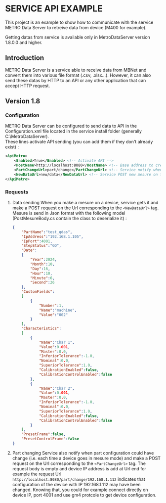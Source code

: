 
# SERVICE API EXAMPLE

This project is an example to show how to communicate with the service METRO Data Server to retreive data from device (M400 for example).  

Getting datas from service is available only in MetroDataServer version 1.8.0.0 and higher.  

## Introduction

METRO Data Server is a service able to receive data from MBNet and convert them into various file format (.csv, .xlsx...). However, it can also send these datas by HTTP to an API or any other application that can accept HTTP request.  

## Version 1.8

### Configuration

METRO Data Server can be configured to send data to API in the Configuration.xml file located in the service install folder (generally C:\MetroDataServer).  
These lines activate API sending (you can add them if they don't already exist) :

```xml
<ApiMetro>
    <Enabled>True</Enabled> <!-- Activate API --> 
    <HostName>http://localhost:8080</HostName> <!-- Base address to create Url --> 
    <PartChangeUrl>part/change</PartChangeUrl> <!-- Service notify when part change by a POST request on this Url -->
    <NewDataUrl>new/data</NewDataUrl> <!-- Service POST new mesure on this Url -->
</ApiMetro>
```

### Requests

1. Data sending
    When you make a mesure on a device, service gets it and make a POST request on the Url corresponding to the `<NewDataUrl>` tag. Mesure is send in Json format with the following model (PostMesureBody.cs contain the class to deserialize it) :  

    ```json
    {
        "PartName":"test_qdas",
        "IpAddress":"192.168.1.105",
        "IpPort":4001,
        "StepStatus":"GO",
        "Date":
        {
            "Year":2024,
            "Month":10,
            "Day":16,
            "Hour":10,
            "Minute":6,
            "Second":26
        },
        "CustomFields":
        [
            {
                "Number":1,
                "Name":"machine",
                "Value":"002"
            }
        ],
        "Characteristics":
        [
            {
                "Name":"Char 1",
                "Value":0.001,
                "Master":0.0,
                "InferiorTolerance":-1.0,
                "Nominal":0.0,
                "SuperiorTolerance":1.0,
                "CalibrationEnabled":false,
                "CalibrationControlEnabled":false
            },
            {
                "Name":"Char 2",
                "Value":0.001,
                "Master":0.0,
                "InferiorTolerance":-1.0,
                "Nominal":0.0,
                "SuperiorTolerance":1.0,
                "CalibrationEnabled":false,
                "CalibrationControlEnabled":false
            }
        ],
        "PresetFrame":false,
        "PresetControlFrame":false
    }
    ```

2. Part changing
    Service also notify when part configuration could have change (i.e. each time a device goes in mesure mode) and make a POST request on the Url corresponding to the `<PartChangeUrl>` tag. The request body is empty and device IP address is add at Url end for example the request Url `http://localhost:8080/part/change/192.168.1.112` indicates that configuration of the device with IP 192.168.1.112 may have been changed. Knowing that, you could for example connect directly on device IP, port 4001 and use gm4 protcole to get device configuration.  
